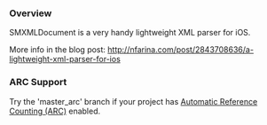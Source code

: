 
### Overview

SMXMLDocument is a very handy lightweight XML parser for iOS.

More info in the blog post:
http://nfarina.com/post/2843708636/a-lightweight-xml-parser-for-ios

### ARC Support

Try the 'master_arc' branch if your project has [Automatic Reference Counting (ARC)](http://clang.llvm.org/docs/AutomaticReferenceCounting.html) enabled.